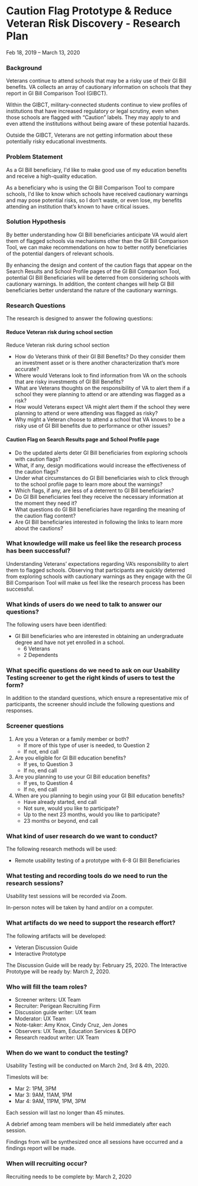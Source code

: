 # Caution Flag Prototype & Reduce Veteran Risk Discovery - Research Plan

Feb 18, 2019 – March 13, 2020

### Background

Veterans continue to attend schools that may be a risky use of their GI Bill benefits.  VA collects an array of cautionary information on schools that they report in GI Bill Comparison Tool (GIBCT).  

Within the GIBCT, military-connected students continue to view profiles of institutions that have increased regulatory or legal scrutiny, even when those schools are flagged with “Caution” labels. They may apply to and even attend the institutions without being aware of these potential hazards.  

Outside the GIBCT, Veterans are not getting information about these potentially risky educational investments.  


### Problem Statement 

As a GI Bill beneficiary, I'd like to make good use of my education benefits and receive a high-quality education.  

As a beneficiary who is using the GI Bill Comparison Tool to compare schools, I'd like to know which schools have received cautionary warnings and may pose potential risks, so I don’t waste, or even lose, my benefits attending an institution that’s known to have critical issues.  


### Solution Hypothesis

By better understanding how GI Bill beneficiaries anticipate VA would alert them of flagged schools via mechanisms other than the GI Bill Comparison Tool, we can make recommendations on how to better notify beneficiaries of the potential dangers of relevant schools.  

By enhancing the design and content of the caution flags that appear on the Search Results and School Profile pages of the GI Bill Comparison Tool, potential GI Bill Beneficiaries will be deterred from considering schools with cautionary warnings. In addition, the content changes will help GI Bill beneficiaries better understand the nature of the cautionary warnings.  

### Research Questions

The research is designed to answer the following questions:

#### Reduce Veteran risk during school section
Reduce Veteran risk during school section
* How do Veterans think of their GI Bill Benefits? Do they consider them an investment asset or is there another characterization that’s more accurate?
* Where would Veterans look to find information from VA on the schools that are risky investments of GI Bill Benefits?
* What are Veterans thoughts on the responsibility of VA to alert them if a school they were planning to attend or are attending was flagged as a risk?
* How would Veterans expect VA might alert them if the school they were planning to attend or were attending was flagged as risky?
* Why might a Veteran choose to attend a school that VA knows to be a risky use of GI Bill benefits due to performance or other issues?

#### Caution Flag on Search Results page and School Profile page
* Do the updated alerts deter GI Bill beneficiaries from exploring schools with caution flags?
* What, if any, design modifications would increase the effectiveness of the caution flags?
* Under what circumstances do GI Bill beneficiaries wish to click through to the school profile page to learn more about the warnings?
* Which flags, if any, are less of a deterrent to GI Bill beneficiaries?
* Do GI Bill beneficiaries feel they receive the necessary information at the moment they need it?
* What questions do GI Bill beneficiaries have regarding the meaning of the caution flag content?
* Are GI Bill beneficiaries interested in following the links to learn more about the cautions?


### What knowledge will make us feel like the research process has been successful?

Understanding Veterans’ expectations regarding VA’s responsibility to alert them to flagged schools.  Observing that participants are quickly deterred from exploring schools with cautionary warnings as they engage with the GI Bill Comparison Tool will make us feel like the research process has been successful.

### What kinds of users do we need to talk to answer our questions?

The following users have been identified:
* GI Bill beneficiaries who are interested in obtaining an undergraduate degree and have not yet enrolled in a school.
   * 6 Veterans
   * 2 Dependents  

### What specific questions do we need to ask on our Usability Testing screener to get the right kinds of users to test the form?

In addition to the standard questions, which ensure a representative mix of participants, the screener should include the following questions and responses.

### Screener questions

1.	Are you a Veteran or a family member or both?  
    * If more of this type of user is needed, to Question 2        
    * If not, end call  
2.  Are you eligible for GI Bill education benefits?  
    * If yes, to Question 3  
    * If no, end call  
3.	Are you planning to use your GI Bill education benefits?
    *	If yes, to Question 4
    * If no, end call
4.	When are you planning to begin using your GI Bill education benefits?
    * Have already started, end call 
    * Not sure, would you like to participate?
    * Up to the next 23 months, would you like to participate?
    *	23 months or beyond, end call


### What kind of user research do we want to conduct?

The following research methods will be used:

* Remote usability testing of a prototype with 6-8 GI Bill Beneficiaries

### What testing and recording tools do we need to run the research sessions?

Usability test sessions will be recorded via Zoom.

In-person notes will be taken by hand and/or on a computer.

### What artifacts do we need to support the research effort?

The following artifacts will be developed:
* Veteran Discussion Guide  
* Interactive Prototype

The Discussion Guide will be ready by: February 25, 2020.
The Interactive Prototype will be ready by: March 2, 2020.

### Who will fill the team roles?

* Screener writers: UX Team
* Recruiter: Perigean Recruiting Firm
* Discussion guide writer: UX team
* Moderator: UX Team
* Note-taker: Amy Knox, Cindy Cruz, Jen Jones
* Observers: UX Team, Education Services & DEPO
* Research readout writer: UX Team

### When do we want to conduct the testing?

Usability Testing will be conducted on March 2nd, 3rd & 4th, 2020.

Timeslots will be: 
*	Mar 2: 1PM, 3PM
*	Mar 3: 9AM, 11AM, 1PM 
*	Mar 4: 9AM, 11PM, 1PM, 3PM


Each session will last no longer than 45 minutes.  

A debrief among team members will be held immediately after each session.  

Findings from will be synthesized once all sessions have occurred and a findings report will be made.  

### When will recruiting occur?

Recruiting needs to be complete by: March 2, 2020
